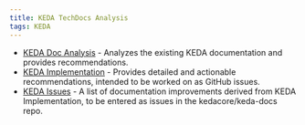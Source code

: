 ```yaml
---
title: KEDA TechDocs Analysis
tags: KEDA
---
```

- [KEDA Doc Analysis](keda-analysis.md) - Analyzes the existing KEDA documentation and provides recommendations.
- [KEDA Implementation](keda-implementation.md) - Provides detailed and actionable recommendations, intended to be worked on as GitHub issues.
- [KEDA Issues](keda-issues.md) - A list of documentation improvements derived from KEDA Implementation, to be entered as issues in the kedacore/keda-docs repo.
